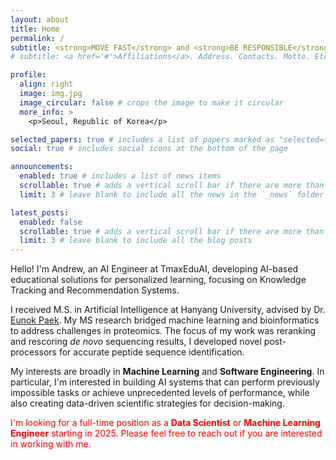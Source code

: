 ```yaml
---
layout: about
title: Home
permalink: /
subtitle: <strong>MOVE FAST</strong> and <strong>BE RESPONSIBLE</strong>
# subtitle: <a href='#'>Affiliations</a>. Address. Contacts. Motto. Etc.

profile:
  align: right
  image: img.jpg
  image_circular: false # crops the image to make it circular
  more_info: >
    <p>Seoul, Republic of Korea</p>

selected_papers: true # includes a list of papers marked as "selected={true}"
social: true # includes social icons at the bottom of the page

announcements:
  enabled: true # includes a list of news items
  scrollable: true # adds a vertical scroll bar if there are more than 3 news items
  limit: 3 # leave blank to include all the news in the `_news` folder

latest_posts:
  enabled: false
  scrollable: true # adds a vertical scroll bar if there are more than 3 new posts items
  limit: 3 # leave blank to include all the blog posts
---
```


Hello! I'm <strong style="font-weight: 400;">Andrew</strong>, an AI Engineer at TmaxEduAI, developing AI-based educational solutions for personalized learning, focusing on Knowledge Tracking and Recommendation Systems.

I received M.S. in Artificial Intelligence at Hanyang University, advised by Dr. [Eunok Paek](http://bislab.hanyang.ac.kr/index.php?mid=Professor). My MS research bridged machine learning and bioinformatics to address challenges in proteomics. The focus of my work was reranking and rescoring <em>de novo</em> sequencing results, I developed novel post-processors for accurate peptide sequence identification.

My interests are broadly in <strong>Machine Learning</strong> and <strong>Software Engineering</strong>. In particular, I'm interested in building AI systems that can perform previously impossible tasks or achieve unprecedented levels of performance, while also creating data-driven scientific strategies for decision-making.

<span style="color: red;">I'm looking for a full-time position as a <strong style="color: red;">Data Scientist</strong> or <strong style="color: red;">Machine Learning Engineer</strong> starting in 2025. Please feel free to reach out if you are interested in working with me.</span>

